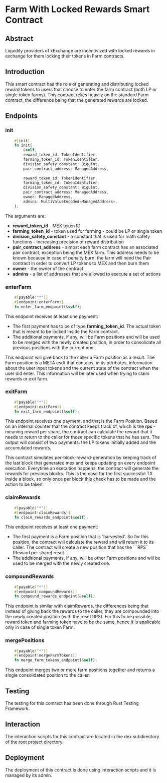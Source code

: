 # Farm With Locked Rewards Smart Contract

## Abstract

Liquidity providers of xExchange are incentivized with locked rewards in exchange for them locking their tokens in Farm contracts.  

## Introduction

This smart contract has the role of generating and distributing locked reward tokens to users that choose to enter the farm contract (both LP or single token farms). This contract relies heavily on the standard Farm contract, the difference being that the generated rewards are locked.

## Endpoints

### init

```rust
    #[init]
    fn init(
        &self,
        reward_token_id: TokenIdentifier,
        farming_token_id: TokenIdentifier,
        division_safety_constant: BigUint,
        pair_contract_address: ManagedAddress,
        
        reward_token_id: TokenIdentifier,
        farming_token_id: TokenIdentifier,
        division_safety_constant: BigUint,
        pair_contract_address: ManagedAddress,
        owner: ManagedAddress,
        admins: MultiValueEncoded<ManagedAddress>,
    );
```

The arguments are:

- __reward_token_id__ - MEX token ID
- __farming_token_id__ - token used for farming - could be LP or single token
- __division_safety_constant__ - a constant that is used for math safety functions - increasing precision of reward distribution
- __pair_contract_address__ - almost each farm contract has an associated pair contract, exception being the MEX farm. This address needs to be known because in case of penalty burn, the farm will need the Pair contract in order to convert LP tokens to MEX and then burn them
- __owner__ - the owner of the contract
- __admins__ - a list of addresses that are allowed to execute a set of actions

### enterFarm

```rust
    #[payable("*")]
    #[endpoint(enterFarm)]
    fn enter_farm_endpoint(&self);
```

This endpoint receives at least one payment:

- The first payment has to be of type __farming_token_id__. The actual token that is meant to be locked inside the Farm contract.
- The additional payments, if any, will be Farm positions and will be used to be merged with the newly created position, in order to consolidate all previous positions with the current one.

This endpoint will give back to the caller a Farm position as a result. The Farm position is a META esdt that contains, in its attributes, information about the user input tokens and the current state of the contract when the user did enter. This information will be later used when trying to claim rewards or exit farm.

### exitFarm

```rust
    #[payable("*")]
    #[endpoint(exitFarm)]
    fn exit_farm_endpoint(&self);
```

This endpoint receives one payment, and that is the Farm Position. Based on an internal counter that the contract keeps track of, which is the __rps__ - meaning reward per share, the contract can calculate the reward that it needs to return to the caller for those specific tokens that he has sent. The output will consist of two payments: the LP tokens initially added and the accumulated rewards.

This contract simulates per-block-reward-generation by keeping track of the last block that generated mex and keeps updating on every endpoint execution. Everytime an execution happens, the contract will generate the rewards for previous blocks. This is the case for the first successful TX inside a block, so only once per block this check has to be made and the action to be taken.

### claimRewards

```rust
    #[payable("*")]
    #[endpoint(claimRewards)]
    fn claim_rewards_endpoint(&self);
```

This endpoint receives at least one payment:

- The first payment is a Farm position that is 'harvested'. So for this position, the contract will calculate the reward and will return it to its caller. The contract will create a new position that has the ```RPS`` (Reward per share) reset.
- The additional payments, if any, will be other Farm positions and will be used to be merged with the newly created one.

### compoundRewards

```rust
    #[payable("*")]
    #[endpoint(compoundRewards)]
    fn compound_rewards_endpoint(&self);
```

This endpoint is similar with claimRewards, the differences being that instead of giving back the rewards to the caller, they are compounded into the newly created position (with the reset RPS). For this to be possible, reward token and farming token have to be the same, hence it is applicable only in case of single token Farm.

### mergePositions

```rust
    #[payable("*")]
    #[endpoint(mergeFarmTokens)]
    fn merge_farm_tokens_endpoint(&self);
```

This endpoint merges two or more farm positions together and returns a single consolidated position to the caller.

## Testing

The testing for this contract has been done through Rust Testing Framework.

## Interaction

The interaction scripts for this contract are located in the dex subdirectory of the root project directory.

## Deployment

The deployment of this contract is done using interaction scripts and it is managed by its admin.
